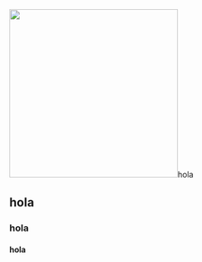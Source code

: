 <div class="header" alinng="center">
<img src="https://media0.giphy.com/media/WUDGo9jYZzVt3DExhi/giphy.gif?cid=ecf05e478vu5lz3ia5t4ji7zpvevqpp2sv0ib0kohu5yjeqm&ep=v1_gifs_search&rid=giphy.gif&ct=g" width="300"

  <h1>hola</h1>
<h2>hola</h2>
<h3>hola</h3>
<h4>hola</h4>

